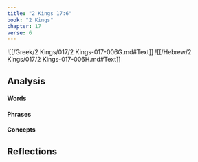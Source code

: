 ```yaml
---
title: "2 Kings 17:6"
book: "2 Kings"
chapter: 17
verse: 6
---
```

![[/Greek/2 Kings/017/2 Kings-017-006G.md#Text]]
![[/Hebrew/2 Kings/017/2 Kings-017-006H.md#Text]]

## Analysis

#### Words

#### Phrases

#### Concepts

## Reflections
